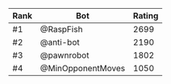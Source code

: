 Rank|Bot|Rating
---|---|---
#1|@RaspFish|2699
#2|@anti-bot|2190
#3|@pawnrobot|1802
#4|@MinOpponentMoves|1050
